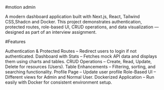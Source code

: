 #motion admin

A modern dashboard application built with Next.js, React, Tailwind CSS,Shadcn and Docker.
This project demonstrates authentication, protected routes, role-based UI, CRUD operations, and data visualization — designed as part of an interview assignment.

#Features

 Authentication & Protected Routes – Redirect users to login if not authenticated.
 Dashboard with Stats – Fetches mock API data and displays them using charts and tables.
 CRUD Operations – Create, Read, Update, Delete for resources (Users).
 Table Enhancements – Filtering, sorting, and searching functionality.
 Profile Page – Update user profile 
 Role-Based UI – Different views for Admin and Normal User.
 Dockerized Application – Run easily with Docker for consistent environment setup.
